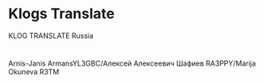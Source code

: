 # Klogs Translate 
KLOG TRANSLATE Russia
#

 Arnis-Janis ArmansYL3GBC/Алексей Алексеевич Шафиев RA3PPY/Marija Okuneva R3TM 

